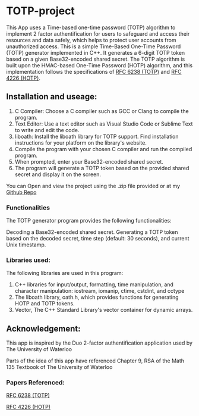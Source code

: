 # TOTP-project
This App uses a Time-based one-time password (TOTP) algorithm to implement 2 factor authentification for users to safeguard and access their resources 
and data safely, which helps to protect user accounts from unauthorized access. 
This is a simple Time-Based One-Time Password (TOTP) generator implemented in C++. 
It generates a 6-digit TOTP token based on a given Base32-encoded shared secret. 
The TOTP algorithm is built upon the HMAC-based One-Time Password (HOTP) algorithm, 
and this implementation follows the specifications of [RFC 6238 (TOTP)](https://www.rfc-editor.org/rfc/rfc6238) and [RFC 4226 (HOTP)](https://www.ietf.org/rfc/rfc4226.txt).

## Installation and useage:
1. C Compiler: Choose a C compiler such as GCC or Clang to compile the program.
2. Text Editor: Use a text editor such as Visual Studio Code or Sublime Text to write and edit the code.
3. liboath: Install the liboath library for TOTP support. Find installation instructions for your platform on the library's website.
4. Compile the program with your chosen C compiler and run the compiled program.
5. When prompted, enter your Base32-encoded shared secret.
6. The program will generate a TOTP token based on the provided shared secret and display it on the screen.

You can Open and view the project using the .zip file provided or at my [Github Repo](https://github.com/DialecticalJuche1912/TOTP-project)

### Functionalities
The TOTP generator program provides the following functionalities:

Decoding a Base32-encoded shared secret.
Generating a TOTP token based on the decoded secret, time step (default: 30 seconds), and current Unix timestamp.

### Libraries used: 
The following libraries are used in this program:

1. C++ libraries for input/output, formatting, time manipulation, and character manipulation: iostream, iomanip, ctime, cstdint, and cctype 
2. The liboath library, oath.h, which provides functions for generating HOTP and TOTP tokens.
3. Vector, The C++ Standard Library's vector container for dynamic arrays.


## Acknowledgement:

This app is inspired by the Duo 2-factor authentification application used by The University of Waterloo 

Parts of the idea of this app have referenced Chapter 9, RSA of the Math 135 Textbook of The University of Waterloo 
### Papers Referenced:
[RFC 6238 (TOTP)](https://www.rfc-editor.org/rfc/rfc6238)

[RFC 4226 (HOTP)](https://www.ietf.org/rfc/rfc4226.txt)

